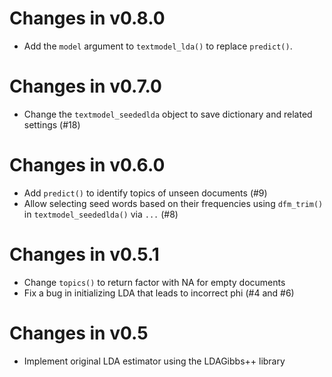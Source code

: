 # Changes in v0.8.0

* Add the `model` argument to `textmodel_lda()` to replace `predict()`.

# Changes in v0.7.0

* Change the `textmodel_seededlda` object to save dictionary and related settings (#18)

# Changes in v0.6.0

* Add `predict()` to identify topics of unseen documents (#9)
* Allow selecting seed words based on their frequencies using `dfm_trim()` in `textmodel_seededlda()` via `...` (#8)

# Changes in v0.5.1

* Change `topics()` to return factor with NA for empty documents
* Fix a bug in initializing LDA that leads to incorrect phi (#4 and #6)

# Changes in v0.5

* Implement original LDA estimator using the LDAGibbs++ library
